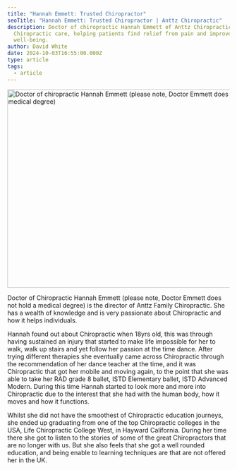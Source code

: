 ```yaml
---
title: "Hannah Emmett: Trusted Chiropractor"
seoTitle: "Hannah Emmett: Trusted Chiropractor | Anttz Chiropractic"
description: Doctor of chiropractic Hannah Emmett of Anttz Chiropractic provides expert
  Chiropractic care, helping patients find relief from pain and improve overall
  well-being.
author: David White
date: 2024-10-03T16:55:00.000Z
type: article
tags:
  - article
---
```

<img src="/_includes/static/img/hannah-emmett.webp" alt="Doctor of chiropractic Hannah Emmett (please note, Doctor Emmett does not hold a medical degree)" title="Doctor of chiropractic Hannah Emmett (please note, Doctor Emmett does not hold a medical degree)" class="Left" width="600px" height="450px" loading="lazy"/>

Doctor of Chiropractic Hannah Emmett (please note, Doctor Emmett does not hold a medical degree) is the director of Anttz Family Chiropractic. She has a wealth of knowledge and is very passionate about Chiropractic and how it helps individuals.

Hannah found out about Chiropractic when 18yrs old, this was through having sustained an injury that started to make life impossible for her to walk, walk up stairs and yet follow her passion at the time  dance. After trying different therapies she eventually came across Chiropractic through the recommendation of her dance teacher at the time, and it was Chiropractic that got her mobile and moving again, to the point that she was able to take her RAD grade 8 ballet, ISTD Elementary ballet, ISTD Advanced Modern. During this time Hannah started to look more and more into Chiropractic due to the interest that she had with the human body, how it moves and how it functions.

Whilst she did not have the smoothest of Chiropractic education journeys, she ended up graduating from one of the top Chiropractic colleges in the USA, Life Chiropractic College West, in Hayward California. During her time there she got to listen to the stories of some of the great Chiropractors that are no longer with us. But she also feels that she got a well rounded education, and being enable to learning techniques are that are not offered her in the UK.

